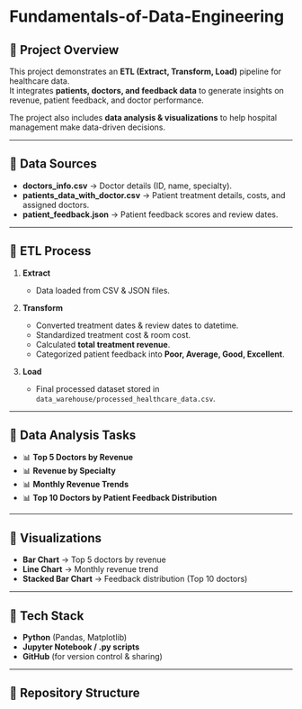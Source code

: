 # Fundamentals-of-Data-Engineering
## 📌 Project Overview
This project demonstrates an **ETL (Extract, Transform, Load)** pipeline for healthcare data.  
It integrates **patients, doctors, and feedback data** to generate insights on revenue, patient feedback, and doctor performance.

The project also includes **data analysis & visualizations** to help hospital management make data-driven decisions.

---

## 🔹 Data Sources
- **doctors_info.csv** → Doctor details (ID, name, specialty).  
- **patients_data_with_doctor.csv** → Patient treatment details, costs, and assigned doctors.  
- **patient_feedback.json** → Patient feedback scores and review dates.  

---

## 🔹 ETL Process
1. **Extract**  
   - Data loaded from CSV & JSON files.

2. **Transform**  
   - Converted treatment dates & review dates to datetime.  
   - Standardized treatment cost & room cost.  
   - Calculated **total treatment revenue**.  
   - Categorized patient feedback into **Poor, Average, Good, Excellent**.  

3. **Load**  
   - Final processed dataset stored in `data_warehouse/processed_healthcare_data.csv`.

---

## 🔹 Data Analysis Tasks
- 📊 **Top 5 Doctors by Revenue**  
- 📊 **Revenue by Specialty**  
- 📊 **Monthly Revenue Trends**  
- 📊 **Top 10 Doctors by Patient Feedback Distribution**  

---

## 🔹 Visualizations
- **Bar Chart** → Top 5 doctors by revenue  
- **Line Chart** → Monthly revenue trend  
- **Stacked Bar Chart** → Feedback distribution (Top 10 doctors)  

---

## 🚀 Tech Stack
- **Python** (Pandas, Matplotlib)  
- **Jupyter Notebook / .py scripts**  
- **GitHub** (for version control & sharing)  

---

## 📂 Repository Structure
